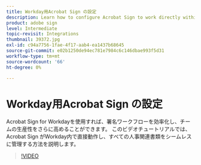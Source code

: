 ```yaml
---
title: Workday用Acrobat Sign の設定
description: Learn how to configure Acrobat Sign to work directly within Workday to seamlessly manage all your HR paperwork
product: adobe sign
level: Intermediate
topic-revisit: Integrations
thumbnail: 39372.jpg
exl-id: c94a7756-1fae-4f17-aab4-ea1437b68645
source-git-commit: e02b1250de94ec781e7984c6c146dbae993f5d31
workflow-type: tm+mt
source-wordcount: '66'
ht-degree: 0%

---
```


# Workday用Acrobat Sign の設定

Acrobat Sign for Workdayを使用すれば、署名ワークフローを効率化し、チームの生産性をさらに高めることができます。 このビデオチュートリアルでは、Acrobat Sign がWorkday内で直接動作し、すべての人事関連書類をシームレスに管理する方法を説明します。

>[!VIDEO](https://video.tv.adobe.com/v/39372?hidetitle=true)
